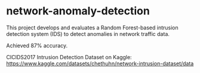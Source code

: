 # network-anomaly-detection
This project develops and evaluates a Random Forest-based intrusion detection system (IDS) to detect anomalies in network traffic data.

Achieved 87% accuracy.

CICIDS2017 Intrusion Detection Dataset on Kaggle: https://www.kaggle.com/datasets/chethuhn/network-intrusion-dataset/data

